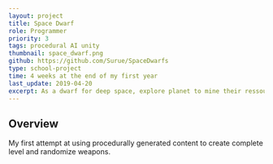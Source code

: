 ```yaml
---
layout: project
title: Space Dwarf
role: Programmer
priority: 3
tags: procedural AI unity
thumbnail: space_dwarf.png
github: https://github.com/Surue/SpaceDwarfs
type: school-project
time: 4 weeks at the end of my first year
last_update: 2019-04-20
excerpt: As a dwarf for deep space, explore planet to mine their ressource. But your old nemesis is back, the goblin space.
---
```

## Overview
My first attempt at using procedurally generated content to create complete level and randomize weapons.
